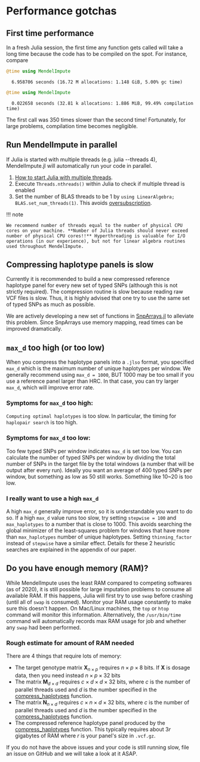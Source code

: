 
# Performance gotchas

## First time performance

In a fresh Julia session, the first time any function gets called will take a long time because the code has to be compiled on the spot. For instance, compare


```julia
@time using MendelImpute
```

      6.958706 seconds (16.72 M allocations: 1.148 GiB, 5.00% gc time)



```julia
@time using MendelImpute
```

      0.022658 seconds (32.81 k allocations: 1.886 MiB, 99.49% compilation time)


The first call was 350 times slower than the second time! Fortunately, for large problems, compilation time becomes negligible.

## Run MendelImpute in parallel

If Julia is started with multiple threads (e.g. julia --threads 4), MendelImpute.jl will automatically run your code in parallel.

1. [How to start Julia with multiple threads](https://docs.julialang.org/en/v1/manual/multi-threading/#Starting-Julia-with-multiple-threads).
2. Execute `Threads.nthreads()` within Julia to check if multiple thread is enabled
3. Set the number of BLAS threads to be 1 by `using LinearAlgebra; BLAS.set_num_threads(1)`. This avoids [oversubscription](https://ieeexplore.ieee.org/document/5470434). 

!!! note

    We recommend number of threads equal to the number of physical CPU cores on your machine. **Number of Julia threads should never exceed number of physical CPU cores!!** Hyperthreading is valuable for I/O operations (in our experience), but not for linear algebra routines used throughout MendelImpute. 

## Compressing haplotype panels is slow

Currently it is recommended to build a new compressed reference haplotype panel for every new set of typed SNPs (although this is not strictly required). The compression routine is slow because reading raw VCF files is slow. Thus, it is highly advised that one try to use the same set of typed SNPs as much as possible. 

We are actively developing a new set of functions in [SnpArrays.jl](https://github.com/OpenMendel/SnpArrays.jl) to alleviate this problem. Since SnpArrays use memory mapping, read times can be improved dramatically. 

## `max_d` too high (or too low)

When you compress the haplotype panels into a `.jlso` format, you specified `max_d` which is the maximum number of unique haplotypes per window. We generally recommend using `max_d = 1000`, BUT 1000 may be too small if you use a reference panel larger than HRC. In that case, you can try larger `max_d`, which will improve error rate. 

### Symptoms for `max_d` too high:

`Computing optimal haplotypes` is too slow. In particular, the timing for `haplopair search` is too high. 

### Symptoms for `max_d` too low:

Too few typed SNPs per window indicates `max_d` is set too low. You can calculate the number of typed SNPs per window by dividing the total number of SNPs in the target file by the total windows (a number that will be output after every run). Ideally you want an average of 400 typed SNPs per window, but something as low as 50 still works. Something like 10~20 is too low. 

### I really want to use a high `max_d`

A high `max_d` generally improve error, so it is understandable you want to do so. If a high `max_d` value runs too slow, try setting `stepwise = 100` and `max_haplotypes` to a number that is close to 1000. This avoids searching the global minimizer of the least-squares problem for windows that have more than `max_haplotypes` number of unique haplotypes. Setting `thinning_factor` instead of `stepwise` have a similar effect. Details for these 2 heuristic searches are explained in the appendix of our paper. 

## Do you have enough memory (RAM)?

While MendelImpute uses the least RAM compared to competing softwares (as of 2020), it is still possible for large imputation problems to consume all available RAM. If this happens, Julia will first try to use `swap` before crashing (until all of `swap` is consumed). Monitor your RAM usage constantly to make sure this doesn't happen. On Mac/Linux machines, the `top` or `htop` command will monitor this information. Alternatively, the `/usr/bin/time` command will automatically records max RAM usage for job and whether any `swap` had been performed. 

### Rough estimate for amount of RAM needed

There are 4 things that require lots of memory:
+ The target genotype matrix $\mathbf{X}_{n \times p}$ requires $n \times p \times 8$ bits. If $\mathbf{X}$ is dosage data, then you need instead $n \times p \times 32$ bits
+ The matrix $\mathbf{M}_{d \times d}$ requires $c \times d \times d \times 32$ bits, where $c$ is the number of parallel threads used and $d$ is the number specified in the [compress_haplotypes](https://openmendel.github.io/MendelImpute.jl/dev/man/api/#MendelImpute.compress_haplotypes) function.
+ The matrix $\mathbf{N}_{n \times d}$ requires $c \times n \times d \times 32$ bits, where $c$ is the number of parallel threads used and $d$ is the number specified in the [compress_haplotypes](https://openmendel.github.io/MendelImpute.jl/dev/man/api/#MendelImpute.compress_haplotypes) function.
+ The compressed reference haplotype panel produced by the [compress_haplotypes](https://openmendel.github.io/MendelImpute.jl/dev/man/api/#MendelImpute.compress_haplotypes) function. This typically requires about $3r$ gigabytes of RAM where $r$ is your panel's size in `.vcf.gz`. 

If you do not have the above issues and your code is still running slow, file an issue on GitHub and we will take a look at it ASAP. 
